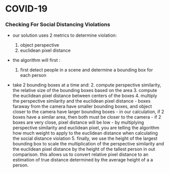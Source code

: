 # COVID-19



### Checking For Social Distancing Violations

- our solution uses 2 metrics to determine violation: 
  1. object perspective
  2. euclidean pixel distance 

- the algorithm will first : 
  1. first detect people in a scene and determine a bounding box for each person 
- take 2 bounding boxes at a time and: 
  2. compute perspective similarity, the relative size of the bounding boxes based on the area
  3. compute the euclidean pixel distance between centers of the boxes
  4. multiply the perspective similarity and the euclidean pixel distance 
         -   boxes faraway from the camera have smaller bounding boxes, and object closer to the camera have larger bounding boxes 
         -   in our calculation, if 2 boxes have a similar area, then both must be closer to the camera
         -   if 2 boxes are very close, pixel distance will be low
         -   by multiplying perspective similarity and euclidean pixel, you are telling the algorithm how much weight to apply to the euclidean distance when calculating the social distance violation 
  5. finally, we use the height of the largest bounding box to scale the multiplication of the perspective similarity and the euclidean pixel distance by the height of the tallest person in out comparison. this allows us to convert relative pixel distance to an estimation of true distance determined by the average height of a a person. 
